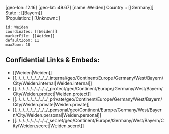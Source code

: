﻿---
location: [49.67,12.16] 
mapzoom: [7,12] 
mapmarker: city 
type: City
tags:
- geo/City


SpocWebEntityId: 35490
isDeleted: false
confidential: public

---
[geo-lon::12.16] 
[geo-lat::49.67] 
[name::Weiden] 
Country :: [[Germany]]  
State :: [[Bayern]]  
[Population::] 
[Unknown::] 


```leaflet
id: Weiden
coordinates: [[Weiden]] 
markerFile: [[Weiden]] 
defaultZoom: 11 
maxZoom: 18
```


## Confidential Links & Embeds: 
- [[Weiden|Weiden]]  
- [[../../../../../../../../_internal/geo/Continent/Europe/Germany/West/Bayern/City/Weiden.internal|Weiden.internal]] 
- [[../../../../../../../../_protect/geo/Continent/Europe/Germany/West/Bayern/City/Weiden.protect|Weiden.protect]] 
- [[../../../../../../../../_private/geo/Continent/Europe/Germany/West/Bayern/City/Weiden.private|Weiden.private]] 
- [[../../../../../../../../_personal/geo/Continent/Europe/Germany/West/Bayern/City/Weiden.personal|Weiden.personal]] 
- [[../../../../../../../../_secret/geo/Continent/Europe/Germany/West/Bayern/City/Weiden.secret|Weiden.secret]] 
